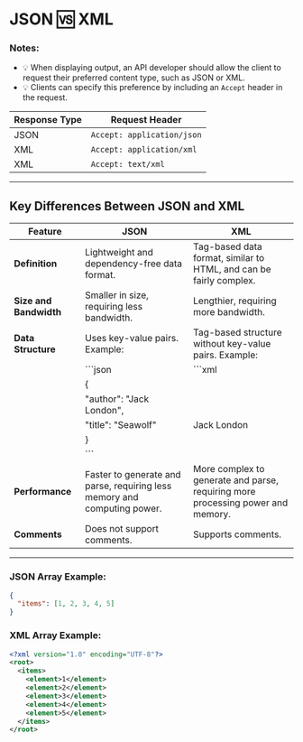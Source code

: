 <!-- # JSON 🆚 XML

Notes:
- 💡 When it comes to displaying output, an API developer should always allow the client to request the preferred content type, such as JSON or XML
- 💡 Clients can do this by supplying an additional header called `Accept` in the request header

| Response type | Request header              |
|---------------|-----------------------------|
| JSON          | `Accept: application/json `  |
| XML           | `Accept: application/xml`    |
| XML           | `Accept: text/xml `          |


## Key Defferences 

| JSON | XML             |
|---------------|-----------------------------|
| JSON or JavaScript Object Notation is a lightweight and dependency-free data format.       | XML or Extensible Markup Language is a powerful, tag-based data format. It is similar to HTML. XML data can be fairly complex.  |
| The size of JSON data is smaller than XML. So, it takes less bandwidth.          | XML data is lengthier than JSON and takes up more bandwidth.   |
| JSON data is like keys and values.

{

"author": "Jack London",

"title": "Seawolf"

}           | XML is completely tag-based, it does not have key-value pairs like JSON.

<?xml version="1.0" encoding="UTF-8"?>

<root>

   <author>Jack London</author>

   <title>Seawolf</title>

</root>        | 
|  Generating and parsing JSON data is faster than XML and this conversion process requires less memory and computing power.    |     Generating and parsing XML is a complex process, and it usually takes more processing power and memory than processing JSON.     |
|  There is no way to include comments in JSON data.    |     XML data can include comments.     | -->

# JSON 🆚 XML

### Notes:
- 💡 When displaying output, an API developer should allow the client to request their preferred content type, such as JSON or XML.
- 💡 Clients can specify this preference by including an `Accept` header in the request.

| **Response Type** | **Request Header**           |
|--------------------|------------------------------|
| JSON               | `Accept: application/json`  |
| XML                | `Accept: application/xml`   |
| XML                | `Accept: text/xml`          |

---

## Key Differences Between JSON and XML

| **Feature**                      | **JSON**                                                                                  | **XML**                                                                                  |
|-----------------------------------|------------------------------------------------------------------------------------------|------------------------------------------------------------------------------------------|
| **Definition**                    | Lightweight and dependency-free data format.                                             | Tag-based data format, similar to HTML, and can be fairly complex.                      |
| **Size and Bandwidth**            | Smaller in size, requiring less bandwidth.                                               | Lengthier, requiring more bandwidth.                                                    |
| **Data Structure**                | Uses key-value pairs. Example:                                                           | Tag-based structure without key-value pairs. Example:                                    |
|                                   | ```json                                                                                  | ```xml                                                                                   |
|                                   | {                                                                                       | <?xml version="1.0" encoding="UTF-8"?>                                                  |
|                                   |   "author": "Jack London",                                                              | <root>                                                                                  |
|                                   |   "title": "Seawolf"                                                                    |     <author>Jack London</author>                                                        |
|                                   | }                                                                                       |     <title>Seawolf</title>                                                              |
|                                   | ```                                                                                     | </root>                                                                                 |
| **Performance**                   | Faster to generate and parse, requiring less memory and computing power.                 | More complex to generate and parse, requiring more processing power and memory.          |
| **Comments**                      | Does not support comments.                                                              | Supports comments.                                                                      |

---

### JSON Array Example:
```json
{
  "items": [1, 2, 3, 4, 5]
}
```
### XML Array Example:
```xml
<?xml version="1.0" encoding="UTF-8"?>
<root>
  <items>
    <element>1</element>
    <element>2</element>
    <element>3</element>
    <element>4</element>
    <element>5</element>
  </items>
</root>
```